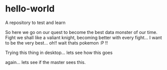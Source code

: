 # hello-world
A repository to test and learn

So here we go on our quest to become the best data monster of our time.
Fight we shall like a valiant knight, becoming better with every fight...
I want to be the very best... oh!! wait thats pokemon :P !!

Trying this thing in desktop... lets see how this goes

again... lets see if the master sees this.
